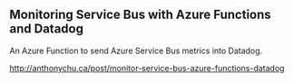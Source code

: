 ## Monitoring Service Bus with Azure Functions and Datadog

An Azure Function to send Azure Service Bus metrics into Datadog.

http://anthonychu.ca/post/monitor-service-bus-azure-functions-datadog